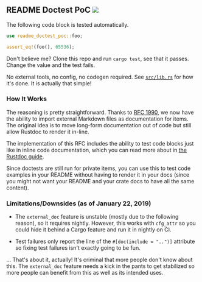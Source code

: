 README Doctest PoC ![](https://img.shields.io/travis/abonander/readme-doctest-poc.svg)
------------------

The following code block is tested automatically. 

```rust
use readme_doctest_poc::foo;

assert_eq!(foo(), 65536);
```

Don't believe me? Clone this repo and run `cargo test`, see that it passes. Change the value and the test fails.

No external tools, no config, no codegen required. See [`src/lib.rs`](src/lib.rs) for how it's done. It is actually that simple!

### How It Works
The reasoning is pretty straightforward. Thanks to [RFC 1990](https://github.com/rust-lang/rust/issues/44732), 
we now have the ability to import external Markdown files as documentation for items. The original idea
is to move long-form documentation out of code but still allow Rustdoc to render it in-line.

The implementation of this RFC includes the ability to test code blocks just like in inline code documentation,
which you can read more about in [the Rustdoc guide](https://doc.rust-lang.org/rustdoc/documentation-tests.html).

Since doctests are still run for private items, you can use this to test code examples in your README without
having to render it in your docs (since you might not want your README and your crate docs to have all the same content).

### Limitations/Downsides (as of January 22, 2019)

* The `external_doc` feature is unstable (mostly due to the following reason), so it requires nightly. 
However, this works with `cfg_attr` so you could hide it behind a Cargo feature and run it in nightly on CI.


* Test failures only report the line of the `#[doc(include = "..")]` attribute so fixing test failures
isn't exactly going to be fun.

... That's about it, actually! It's criminal that more people don't know about this. The `external_doc` feature needs a kick
in the pants to get stabilized so more people can benefit from this as well as its intended uses.
